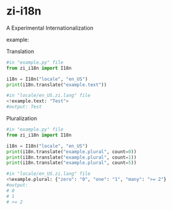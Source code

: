 # zi-i18n
A Experimental Internationalization

example:

Translation
```python
#in "example.py" file
from zi_i18n import I18n

i18n = I18n("locale", "en_US")
print(i18n.translate("example.text"))

#in "locale/en_US.zi.lang" file
<!example.text: "Test">
#output: Test
```

Pluralization
```python
#in "example.py" file
from zi_i18n import I18n

i18n = I18n("locale", "en_US")
print(i18n.translate("example.plural", count=0))
print(i18n.translate("example.plural", count=1))
print(i18n.translate("example.plural", count=5))

#in "locale/en_US.zi.lang" file
<%example.plural: {"zero": "0", "one": "1", "many": ">= 2"}
#output:
# 0
# 1
# >= 2
```
